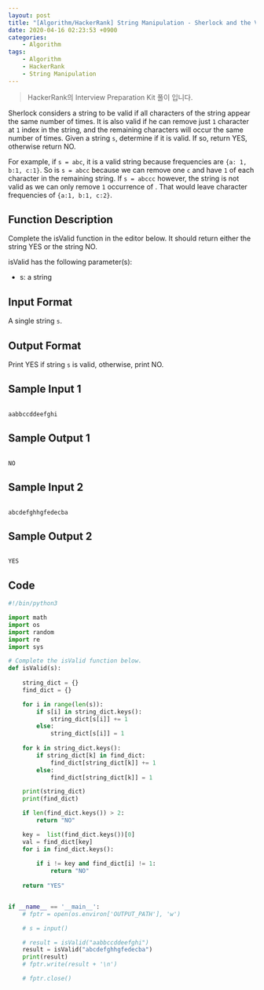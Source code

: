 ```yaml
---
layout: post
title: "[Algorithm/HackerRank] String Manipulation - Sherlock and the Valid String"
date: 2020-04-16 02:23:53 +0900
categories: 
    - Algorithm
tags:
    - Algorithm
    - HackerRank
    - String Manipulation
---
```


> HackerRank의 Interview Preparation Kit 풀이 입니다.

<!-- more -->

Sherlock considers a string to be valid if all characters of the string appear the same number of times. It is also valid if he can remove just `1` character at `1` index in the string, and the remaining characters will occur the same number of times. Given a string `s`, determine if it is valid. If so, return YES, otherwise return NO.

For example, if `s = abc`, it is a valid string because frequencies are `{a: 1, b:1, c:1}`. So is `s = abcc` because we can remove one `c` and have `1` of each character in the remaining string. If `s = abccc` however, the string is not valid as we can only remove `1` occurrence of . That would leave character frequencies of `{a:1, b:1, c:2}`.

## Function Description
Complete the isValid function in the editor below. It should return either the string YES or the string NO.

isValid has the following parameter(s):
- s: a string

## Input Format
A single string `s`.

## Output Format
Print YES if string `s` is valid, otherwise, print NO.

## Sample Input 1
```

aabbccddeefghi
```


## Sample Output 1
```

NO
```


## Sample Input 2
```

abcdefghhgfedecba
```


## Sample Output 2
```

YES
```


## Code

```python
#!/bin/python3

import math
import os
import random
import re
import sys

# Complete the isValid function below.
def isValid(s):
    
    string_dict = {}
    find_dict = {}

    for i in range(len(s)):
        if s[i] in string_dict.keys():
            string_dict[s[i]] += 1
        else:
            string_dict[s[i]] = 1
    
    for k in string_dict.keys():
        if string_dict[k] in find_dict:
            find_dict[string_dict[k]] += 1
        else:
            find_dict[string_dict[k]] = 1

    print(string_dict)
    print(find_dict)

    if len(find_dict.keys()) > 2:
        return "NO"

    key =  list(find_dict.keys())[0]
    val = find_dict[key]
    for i in find_dict.keys():
       
        if i != key and find_dict[i] != 1:
            return "NO" 
    
    return "YES"


if __name__ == '__main__':
    # fptr = open(os.environ['OUTPUT_PATH'], 'w')

    # s = input()

    # result = isValid("aabbccddeefghi")
    result = isValid("abcdefghhgfedecba")
    print(result)
    # fptr.write(result + '\n')

    # fptr.close()
```
